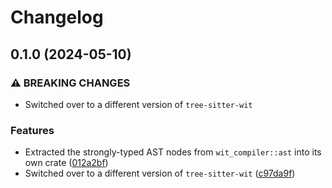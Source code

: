 # Changelog

## 0.1.0 (2024-05-10)


### ⚠ BREAKING CHANGES

* Switched over to a different version of `tree-sitter-wit`

### Features

* Extracted the strongly-typed AST nodes from `wit_compiler::ast` into its own crate ([012a2bf](https://github.com/Michael-F-Bryan/wit-lsp/commit/012a2bfea42c5e3e2e33892d9b804eba3a1590ed))
* Switched over to a different version of `tree-sitter-wit` ([c97da9f](https://github.com/Michael-F-Bryan/wit-lsp/commit/c97da9fad65a76c22a6221812f4b128926d40143))
